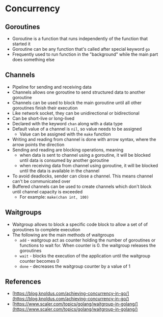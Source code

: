 # Concurrency
## Goroutines

- Goroutine is a function that runs independently of the function that started it
- Goroutine can be any function that's called after special keyword `go`
- Frequently used to run function in the "background" while the main part does something else
## Channels

- Pipeline for sending and receiving data
- Channels allows one goroutine to send structured data to another goroutine
- Channels can be used to block the main goroutine until all other goroutines finish their execution
- Like network socket, they can be unidirectional or bidirectional
- Can be short-live or long-lived
- Declared with the keyword `chan` along with a data type
- Default value of a channel is `nil`, so value needs to be assigned
	- Value can be assigned with the `make` function
- Writing and reading from channel is done with arrow syntax, where the arrow points the direction
- Sending and reading are blocking operations, meaning
	- when data is sent to channel using a goroutine, it will be blocked until data is consumed by another goroutine
	- when receiving data from channel using goroutine, it will be blocked until the data is available in the channel
- To avoid deadlocks, sender can close a channel. This means channel can't be communicated over
- Buffered channels can be used to create channels which don't block until channel capacity is exceeded
	- For example: `make(chan int, 100)`
## Waitgroups

- Waitgroup allows to block a specific code block to allow a set of of goroutines to complete execution
- The following are the main methods of waitgroups
	- `add` - waitgroup act as counter holding the number of goroutines or functions to wait for. When counter is 0. the waitgroup releases the goroutines
	- `wait` - blocks the execution of the application until the waitgroup counter becomes 0
	- `done` - decreases the waitgroup counter by a value of 1

## References

- [https://blog.knoldus.com/achieving-concurrency-in-go/](https://blog.knoldus.com/achieving-concurrency-in-go/)
- [https://www.scaler.com/topics/golang/waitgroup-in-golang/](https://www.scaler.com/topics/golang/waitgroup-in-golang/)
